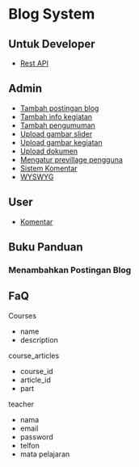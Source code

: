 # Blog System

## Untuk Developer

-   [Rest API](#link)

## Admin

-   [Tambah postingan blog](#Menambahkan%20Postingan-Blog)
-   [Tambah info kegiatan](#link)
-   [Tambah pengumuman](#link)
-   [Upload gambar slider](#link)
-   [Upload gambar kegiatan](#link)
-   [Upload dokumen](#link)
-   [Mengatur previllage pengguna](#link)
-   [Sistem Komentar](#link)
-   [WYSWYG](#link)

## User

-   [Komentar](#link)

## Buku Panduan

### Menambahkan Postingan Blog

## FaQ

Courses

-   name
-   description

course_articles

-   course_id
-   article_id
-   part

teacher

-   nama
-   email
-   password
-   telfon
-   mata pelajaran
